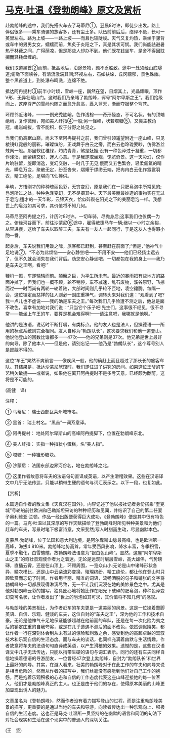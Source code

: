 # [马克·吐温《登勃朗峰》原文及赏析](https://www.vrrw.net/wx/12167.html)

赴勃朗峰的途中，我们先搭火车去了马蒂尼①。翌晨8时许，即徒步出发。路上伴侣很多——乘车骑骡的旅客多，还有尘土多。队伍前前后后，络绎不绝，长可一英里左右。路为上坡——一路上坡——而且也较陡峻。天气又复灼热，乘坐于骡背或车中的男男女女，蠕蠕而前，焦炙于炎阳之下，真是其状可悯。我们尚能祛避暑热于林薮之间，广得荫凉，但是那些人却办不到。他们既花钱坐车，是舍不得因耽搁而轻耗盘缠的。

我们取道黑首②而前，抵高地后，沿途景物，颇不乏胜致。途中一处须经山底隧道;俯瞰下面峡谷，有清流激湍其间;环视左右，石如扶垛，丘冈蓊郁，景色殊幽。整个黑首道上，到处瀑布鸣溅，连绵不绝。

抵达阿冉提村③前半小时顷，雪岭一座，巍然在望，日熠其上，光晶耀眼，顶作V形，无异壮峨山门。这时我们乃亲睹了勃朗峰，诨号“阿尔卑斯之王”。我们拾级而上，这座尊严的雪岭也随之而愈升愈高，矗入蓝天，渐而夺据整个穹苍。

环顾邻近诸峰，——一例光秃陡峭，色作浅棕——奇形怪态，不可名状。有的顶端绝峭，复作微倾，宛如美人纤指④一般;另一怪峰，状若塔糖⑤，又类主教角冠，巉岩峭拔，雪不能积，仅于分野之处见之。



当我们仍高踞山巅，尚未下至阿冉提村之前，我们曾引领遥望附近一座山峰，只见棱镜虹霓般的丽彩，璀璨缤纷，正戏舞于白云之旁，而白云也玲珑要眇，仿佛游丝蛛网一般。那里软红稚绿，灼灼青青，煞是妩媚;没有一种色泽过于凝重，一切都作浅淡，而萦绕交织，迷人心意。于是我遂取坐观，饱览奇景。这一天彩幻，仅作片晌驻留，旋即消逸，变幻交融，一时几于无见;俄而又五色繁会，轻柔氤氲的晴光，瞬息万变，聚散无定，纷至沓来，熠耀于缥缈云端，把冉冉白云化作霓裳羽衣，精工绝伦，足堪向飞仙捧供。

半晌，方悟刚才的种种瑰丽色彩，无穷变幻，原是我们在一只肥皂泡中所常见的;皂泡所过之处，种种色泽变幻，无不尽摄其中。天下最美丽最妙造的事物实在无过于皂泡;适才的一天华彩，云锦天衣，恰似碎裂在阳光之下的美丽皂泡一样。我想世上的皂泡如其可求，其价值将不知几何。

马蒂尼至阿冉提之行，计历时8时许。一切车骑，尽抛身后;这事我们也仅偶一为之。俯缘河谷而下，前往沙蒙尼⑥途中，雇得敞篷马车一辆;继以一小时之余裕，从容进餐，这给了车夫以取醉工夫。车夫有一友人一起同行，于是这友人也得暇小酌一番。

起身后，车夫说我们用饭之际，旅客都已赶到，甚至赶在前面了;“但是，”他神气十足地说⑦，“不必为此烦恼——安心静坐吧——不用不安——他们已经扬尘远去了，但不久就会消失在我们背后。劝您安心静坐吧，一切都包在我的身上——我乃是车夫之王啊，看吧!”

鞭梢一振，车遂辚辚而前。颠簸之巨，为平生所未有。最近的暴雨把有些地方的路面冲掉了，但我们也一概不顾，轮不稍停，车不减速，乱石废物，溪谷原野，飞掠而过——时而尚有两轮一轮着陆，大部时间则几乎轮不匝地，凌空骧腾。每隔一会，这位镇定而慈祥的狂人则必一副庄重神气，调转头来对我们道：“观看到了吧?我一点儿也不虚说——我的确是车夫之王。”每次我们几乎险遭不测之后，他总是面不改色，喜幸有加地对我们说：“只当它个乐子吧!先生们，这事很不经见，很不寻常——能坐上车王的车，要算是机会难得啊!——请注意吧，我哪就是他啊。”

他讲的是法语，说话时不断打嗝，有类标点。他的友人也是法人，但操德语——所用的标点系统则完全相同。友人自称为“勃朗队长”，这次要求我们和他一道登山。他说他登山的回数比谁都多——47次——他的兄弟则是37次。他兄弟是世上最好的向导，除了他本人——但是他，请别忘记——他乃是“勃朗队长”，这个尊号别人是觊觎不得的。

这位“车王”果然不爽前言——像疾风一般，他的确赶上而且超过了那长长的旅客车队。其结果是，抵达沙蒙尼旅馆时，我们遂住进了讲究的房间。如果这位王爷的车艺稍欠敏捷——或者说，如果他在离开阿冉提时不是多亏天意，已经颇为酩酊，这将是不可能的。

(高健　译)

注释：

① 马蒂尼： 瑞士西部瓦莱州城市名。

② 黑首： 瑞士村名。“黑首”一词系意译。

③ 阿冉提村： 地处阿尔卑斯山的高峰阿冉提脚下，位置在勃朗峰东北。

④ 美人纤指： 实指一种指状小蛋糕，名“美人指”。

⑤ 塔糖： 一种锥形糖块。

⑥ 沙蒙尼： 法国东部边界河谷名，地在勃朗峰之北。

⑦ 这里作者故意将车夫的法语句句直译成英语，以产生滑稽效果。这些在汉语译文中几乎无法传达，只能以稍带生硬的语句与词汇表示之。以下一段，也复如此。

【赏析】

本篇选自作者的散文集《天真汉在国外》，内容记述了他以报社记者身份搭乘“奎克城”号轮船前往欧洲和巴勒斯坦采访的种种经历和见闻，并结识了自己的第二任妻子奥利维亚·兰顿。作品一经出版便获得巨大成功，《登勃朗峰》便是其中很有特色的一篇。马克·吐温以其深厚的写作天赋描绘了登勃朗峰时所见种种美景和为他们赶车的车夫，写景时笔下极富诗意，文采斐然;写人时刻画生动，尽显幽默本色。

夏蒙尼·勃朗峰，位于法国和意大利边境，是阿尔卑斯山脉最高峰，也是欧洲第一高峰，海拔4 810米。勃朗峰地势高耸，常年受西风影响，降水丰富，冬季积雪，夏季不融化，白雪皑皑，故勃朗峰法语意为“银白色山峰”。显然，这座“阿尔卑斯山之王”的奇壮景观使作者为之着迷。无论是远观时层层雪岭，高大雄伟，气势磅礴，直插云霄，还是在山顶上，环顾周围，一览众山小;无论是山中诸峰形状各异，鳞次栉比，还是山中云朵流彩变换，璀璨缤纷，精工绝伦，都让他在登山时只顾欣赏而忘记了时间。作者用华丽、精准的词语，流畅洒脱的句子和铺张的文字将勃朗峰的一切都展现得淋漓尽致，无一不让我们沉浸在她的美妙景色之中。尤其是他对勃朗峰云彩的描写，独具匠心地将她比作在阳光下破碎的肥皂泡，种种色泽变幻莫可名状，让作者发出了“世上的皂泡如其可求，其价值将不知几何”的感叹。

与勃朗峰的美景相比，为作者赶车的车夫更是一道美丽的风景。这是一位操着蹩脚英语、自信、乐观、健谈的车夫，这位自封的“车夫之王”，深为他的工作和技术自豪。无论是他神气十足地保证能够超越在他前面的车队，还是在每一次化险为夷之后的镇定庄重的自我夸奖，或是在几乎遭遇不测后的面不改色，依然调侃嬉笑，都让作者一行在深刻体会到从未有过的惊险和刺激之余，感受到他的高超卓越的驾驭技术和乐观自信的生活态度。而与车夫的谈话，也同样充满着幽默与生活情趣。作者故意将车夫的法语句句直译成英语，以产生滑稽的效果。遗憾的是，这些在汉语译文中几乎无法传达，只能以捎带生硬的语句与词汇表示。同行的还有车夫同样自信地操着德语的导游朋友，一位曾经47次登上勃朗峰，自封为“勃朗队长”和世界上最好的向导。其实，在游人看来，壮美的勃朗峰对于在此工作的车夫和向导来说是相当危险的，然而从作者的描写中，我们丝毫没有感觉到他们对自己工作的抱怨，而是抱着乐观积极的心态和自信的工作态度代表这座山峰迎接她的每一位客人，他们才是勃朗峰真正的主人。也正是由于他们的存在，使得原本美丽的山峰更加显现出诱人的魅力。

文章虽名为《登勃朗峰》，然而作者没有着力描写登山的过程，而是注重勃朗峰美景的描写，更重要的是通过当地的车夫和导游，向读者传达出一种乐观向上、积极自信的生活态度。这也正是马克·吐温所一贯坚持的在幽默的语言和简明的句法下对社会现实和生活在这个现实中的普通人的深切关注。

(王　坚)

